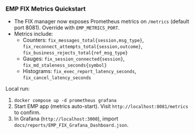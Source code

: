 ### EMP FIX Metrics Quickstart

- The FIX manager now exposes Prometheus metrics on `/metrics` (default port 8081). Override with `EMP_METRICS_PORT`.
- Metrics include:
  - Counters: `fix_messages_total{session,msg_type}`, `fix_reconnect_attempts_total{session,outcome}`, `fix_business_rejects_total{ref_msg_type}`
  - Gauges: `fix_session_connected{session}`, `fix_md_staleness_seconds{symbol}`
  - Histograms: `fix_exec_report_latency_seconds`, `fix_cancel_latency_seconds`

Local run:
1. `docker compose up -d prometheus grafana`
2. Start EMP app (metrics auto-start). Visit `http://localhost:8081/metrics` to confirm.
3. In Grafana (`http://localhost:3000`), import `docs/reports/EMP_FIX_Grafana_Dashboard.json`.



